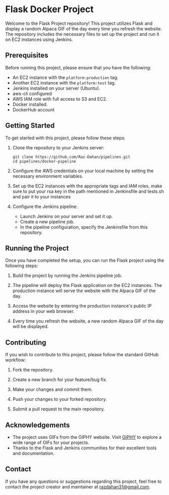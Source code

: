 # Flask Docker Project

Welcome to the Flask Project repository! This project utilizes Flask and display a random Alpaca GIF of the day every time you refresh the website. The repository includes the necessary files to set up the project and run it on EC2 instances using Jenkins.

## Prerequisites

Before running this project, please ensure that you have the following:

- An EC2 instance with the `platform:production` tag.
- Another EC2 instance with the `platform:test` tag.
- Jenkins installed on your server (Ubuntu).
- aws-cli configured
- AWS IAM role with full access to S3 and EC2.
- Docker installed.
- DockerHub account

## Getting Started

To get started with this project, please follow these steps:

1. Clone the repository to your Jenkins server:

   ```
   git clone https://github.com/Raz-Dahan/pipelines.git
   cd pipelines/docker-pipeline
   ```

2. Configure the AWS credentials on your local machine by setting the necessary environment variables.

3. Set up the EC2 instances with the appropriate tags and IAM roles, make sure to put your rsa key in the path mentioned in Jenkinsfile and tests.sh and pair it to your instances

4. Configure the Jenkins pipeline:

   - Launch Jenkins on your server and set it up.
   - Create a new pipeline job.
   - In the pipeline configuration, specify the Jenkinsfile from this repository.

## Running the Project

Once you have completed the setup, you can run the Flask project using the following steps:

1. Build the project by running the Jenkins pipeline job.

2. The pipeline will deploy the Flask application on the EC2 instances. The production instance will serve the website with the Alpaca GIF of the day.

3. Access the website by entering the production instance's public IP address in your web browser.

4. Every time you refresh the website, a new random Alpaca GIF of the day will be displayed.


## Contributing

If you wish to contribute to this project, please follow the standard GitHub workflow:

1. Fork the repository.

2. Create a new branch for your feature/bug fix.

3. Make your changes and commit them.

4. Push your changes to your forked repository.

5. Submit a pull request to the main repository.

## Acknowledgements

- The project uses GIFs from the GIPHY website. Visit [GIPHY](https://giphy.com/) to explore a wide range of GIFs for your projects.
- Thanks to the Flask and Jenkins communities for their excellent tools and documentation.

## Contact

If you have any questions or suggestions regarding this project, feel free to contact the project creator and maintainer at razdahan31@gmail.com.
